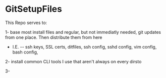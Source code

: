 # GitSetupFiles
This Repo serves to:

1- base most install files and regular, but not immediatly needed, git updates from one place. Then distribute them from here
  - I.E. -- ssh keys, SSL certs, ditfiles, ssh config, sshd config, vim config, bash config, 

2- install common CLI tools I use that aren't always on every dirsto

3- 
